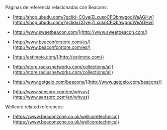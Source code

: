 Páginas de referencia relacionadas con Beacons:

* [http://shop.ubudu.com/?gclid=COyejZLxusoCFQbnwgodWeAGHw](http://shop.ubudu.com/?gclid=COyejZLxusoCFQbnwgodWeAGHw)

* [http://www.sweetbeacon.com/](http://www.sweetbeacon.com/)

* [http://www.beaconforstore.com/es/](http://www.beaconforstore.com/es/)

* [http://estimote.com/](http://estimote.com/)

* [http://store.radiusnetworks.com/collections/all](http://store.radiusnetworks.com/collections/all)

* [http://www.getgelo.com/beacons/](http://www.getgelo.com/beacons/)

* [http://www.sensoro.com/en/whyus](http://www.sensoro.com/en/whyus)



Wellcore related references:

* [https://www.beaconzone.co.uk/wellcoretechnical](https://www.beaconzone.co.uk/wellcoretechnical)



